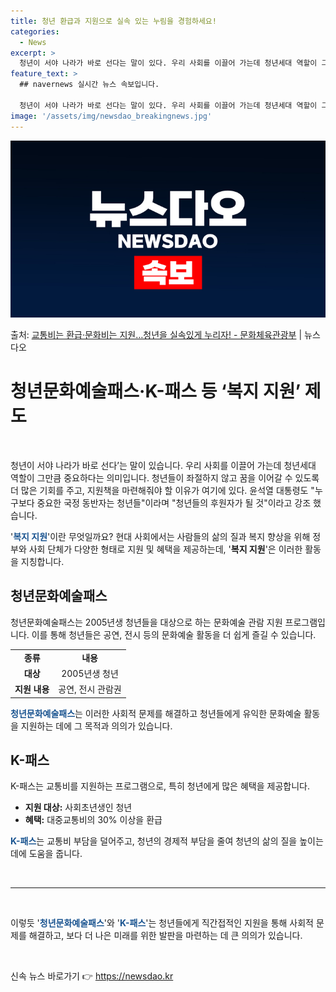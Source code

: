 ```yaml
---
title: 청년 환급과 지원으로 실속 있는 누림을 경험하세요!
categories:
  - News
excerpt: >
  청년이 서야 나라가 바로 선다는 말이 있다. 우리 사회를 이끌어 가는데 청년세대 역할이 그만큼 중요하다는 의…
feature_text: >
  ## navernews 실시간 뉴스 속보입니다.

  청년이 서야 나라가 바로 선다는 말이 있다. 우리 사회를 이끌어 가는데 청년세대 역할이 그만큼 중요하다는 의…
image: '/assets/img/newsdao_breakingnews.jpg'
---
```


![뉴스다오 속보](/assets/img/newsdao_breakingnews.jpg)

<p>출처: <a href="https://newsdao.kr/3425" rel="dofollow">교통비는 환급·문화비는 지원…청년을 실속있게 누리자! - 문화체육관광부</a> | 뉴스다오</p>

<h1>청년문화예술패스·K-패스 등 ‘복지 지원’ 제도</h1>
<p data-ke-size="size16">&nbsp;</p>
<p>청년이 서야 나라가 바로 선다’는 말이 있습니다. 우리 사회를 이끌어 가는데 청년세대 역할이 그만큼 중요하다는 의미입니다. 청년들이 좌절하지 않고 꿈을 이어갈 수 있도록 더 많은 기회를 주고, 지원책을 마련해줘야 할 이유가 여기에 있다. 윤석열 대통령도 "누구보다 중요한 국정 동반자는 청년들"이라며 "청년들의 후원자가 될 것"이라고 강조 했습니다.</p>
<p>'<b><span style="color: #1a5490;">복지 지원</span></b>'이란 무엇일까요? 현대 사회에서는 사람들의 삶의 질과 복지 향상을 위해 정부와 사회 단체가 다양한 형태로 지원 및 혜택을 제공하는데, '<b>복지 지원</b>'은 이러한 활동을 지칭합니다.</p>
<h2 data-ke-size="size26">청년문화예술패스</h2>
<p>청년문화예술패스는 2005년생 청년들을 대상으로 하는 문화예술 관람 지원 프로그램입니다. 이를 통해 청년들은 공연, 전시 등의 문화예술 활동을 더 쉽게 즐길 수 있습니다.</p>
<table>
    <tbody>
        <tr>
            <td style="text-align: center; height: 17px;"><b>종류</b></td>
            <td style="text-align: center; height: 17px;"><b>내용</b></td>
        </tr>
        <tr>
            <td style="text-align: center; height: 17px;"><b>대상</b></td>
            <td style="text-align: center; height: 17px;">2005년생 청년</td>
        </tr>
        <tr>
            <td style="text-align: center; height: 17px;"><b>지원 내용</b></td>
            <td style="text-align: center; height: 17px;">공연, 전시 관람권</td>
        </tr>
    </tbody>
</table>
<p><b><span style="color: #1a5490;">청년문화예술패스</span></b>는 이러한 사회적 문제를 해결하고 청년들에게 유익한 문화예술 활동을 지원하는 데에 그 목적과 의의가 있습니다.</p>
<h2 data-ke-size="size26">K-패스</h2>
<p>K-패스는 교통비를 지원하는 프로그램으로, 특히 청년에게 많은 혜택을 제공합니다.</p>
<ul>
    <li><b>지원 대상:</b> 사회초년생인 청년</li>
    <li><b>혜택:</b> 대중교통비의 30% 이상을 환급</li>
</ul>
<p><b><span style="color: #1a5490;">K-패스</span></b>는 교통비 부담을 덜어주고, 청년의 경제적 부담을 줄여 청년의 삶의 질을 높이는 데에 도움을 줍니다.</p>
<p data-ke-size="size16">&nbsp;</p>
<hr>
<p data-ke-size="size16">&nbsp;</p>
<p>이렇듯 '<b><span style="color: #1a5490;">청년문화예술패스</span></b>'와 '<b><span style="color: #1a5490;">K-패스</span></b>'는 청년들에게 직간접적인 지원을 통해 사회적 문제를 해결하고, 보다 더 나은 미래를 위한 발판을 마련하는 데 큰 의의가 있습니다.</p>
<p data-ke-size="size16">&nbsp;</p> 

신속 뉴스 바로가기 👉 <a href="https://newsdao.kr" rel="dofollow">https://newsdao.kr</a>


